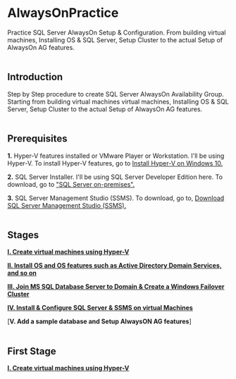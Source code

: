 # AlwaysOnPractice
Practice SQL Server AlwaysOn Setup &amp; Configuration. From building virtual machines, Installing  OS & SQL Server, Setup Cluster to the actual Setup of AlwaysOn AG features.
<br/>
<br/>

**Introduction**
------------------------------------------------------------------------------------------------------------------------------------
Step by Step procedure to create SQL Server AlwaysOn Availability Group. Starting from building virtual machines virtual machines, Installing  OS & SQL Server, Setup Cluster to the actual Setup of AlwaysOn AG features.
<br/>
<br/>

**Prerequisites**
------------------------------------------------------------------------------------------------------------------------------------
**1.** Hyper-V features installed or VMware Player or Workstation. I'll be using Hyper-V. To install Hyper-V features, go to [Install Hyper-V on Windows 10.](https://docs.microsoft.com/en-us/virtualization/hyper-v-on-windows/quick-start/enable-hyper-v)
<br/>

**2.** SQL Server Installer. I'll be using SQL Server Developer Edition here. To download, go to ["SQL Server on-premises".](https://www.microsoft.com/en-us/sql-server/sql-server-downloads)
<br/>

**3.** SQL Server Management Studio (SSMS). To download, go to, [Download SQL Server Management Studio (SSMS).](https://docs.microsoft.com/en-us/sql/ssms/download-sql-server-management-studio-ssms?view=sql-server-ver16)
<br/>
<br/>

**Stages**
------------------------------------------------------------------------------------------------------------------------------------
[**I. Create virtual machines using Hyper-V**](https://github.com/fortehub/AlwaysOnPractice/blob/c7a4065279e3cb53f55ff35e9316e5ee341e1d5a/I.%20Create%20virtual%20machines%20using%20Hyper-V.md)
<br/>

[**II. Install OS and OS features such as Active Directory Domain Services, and so on**](https://github.com/fortehub/AlwaysOnPractice/blob/5861528fd1fb75867866bb79b4f6ef80cce91921/II.%20Install%20OS%20and%20OS%20features%20such%20as%20Active%20Directory%20Domain%20Services,%20and%20so%20on.md)
<br/>

[**III. Join MS SQL Database Server to Domain & Create a Windows Failover Cluster**](https://github.com/fortehub/AlwaysOnPractice/blob/317c69b5cb15e205538b469f847784d8688564db/III.%20Join%20MS%20SQL%20Database%20Server%20to%20Domain%20&%20Create%20a%20Windows%20Failover%20Cluster.md)
<br/>

[**IV. Install & Configure SQL Server & SSMS on virtual Machines**](https://github.com/fortehub/AlwaysOnPractice/blob/e77e7461f693bedf89bc4c02019e6ef2189619e6/IV.%20Install%20&%20Configure%20SQL%20Server%20&%20SSMS%20on%20virtual%20Machines.md)
<br/>

[**V. Add a sample database and Setup AlwaysON AG features**]
<br/>
<br/>

**First Stage**
------------------------------------------------------------------------------------------------------------------------------------
[**I. Create virtual machines using Hyper-V**](https://github.com/fortehub/AlwaysOnPractice/blob/c7a4065279e3cb53f55ff35e9316e5ee341e1d5a/I.%20Create%20virtual%20machines%20using%20Hyper-V.md)


